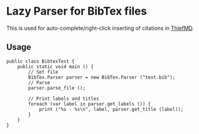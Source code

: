 # Lazy Parser for BibTex files

This is used for auto-complete/right-click inserting of citations in [ThiefMD](https://thiefmd.com).

## Usage

```vala
public class BibtexTest {
    public static void main () {
        // Set file
        BibTex.Parser parser = new BibTex.Parser ("test.bib");
        // Parse
        parser.parse_file ();

        // Print labels and titles
        foreach (var label in parser.get_labels ()) {
            print ("%s - %s\n", label, parser.get_title (label));
        }
    }
}
```
